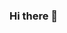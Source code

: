 ### Hi there 👋

<!--
**brock-williams/brock-williams** is a ✨ _special_ ✨ repository because its `README.md` (this file) appears on your GitHub profile.

Here are some ideas to get you started:

- 🔭 I’m currently working on personal projects in Java
- 🌱 I’m currently studying Data Structures and Algorithms, pursing a degree in Computer Science
- 📫 How to reach me: brockmwill@comcast.net
- 😄 Pronouns: he/him/his
- ⚡ Fun fact: I play rugby for my university
-->
